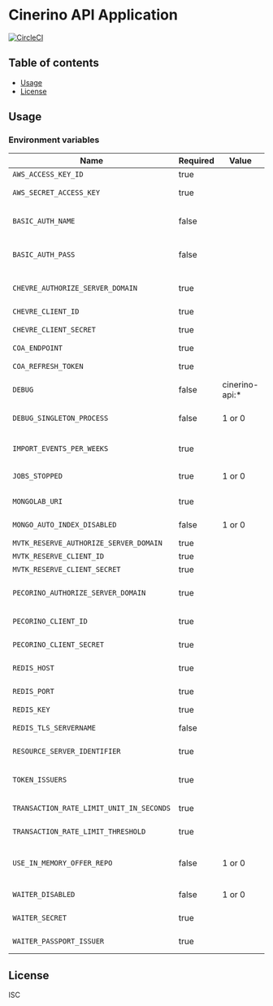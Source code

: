 # Cinerino API Application

[![CircleCI](https://circleci.com/gh/cinerino/api.svg?style=svg)](https://circleci.com/gh/cinerino/api)

## Table of contents

* [Usage](#usage)
* [License](#license)

## Usage

### Environment variables

| Name                                     | Required | Value          | Purpose                                |
| ---------------------------------------- | -------- | -------------- | -------------------------------------- |
| `AWS_ACCESS_KEY_ID`                      | true     |                | AWS access key                         |
| `AWS_SECRET_ACCESS_KEY`                  | true     |                | AWS secret access key                  |
| `BASIC_AUTH_NAME`                        | false    |                | Basic authentication user name         |
| `BASIC_AUTH_PASS`                        | false    |                | Basic authentication user password     |
| `CHEVRE_AUTHORIZE_SERVER_DOMAIN`         | true     |                | Chevre authorize server domain         |
| `CHEVRE_CLIENT_ID`                       | true     |                | Chevre client id                       |
| `CHEVRE_CLIENT_SECRET`                   | true     |                | Chevre client secret                   |
| `COA_ENDPOINT`                           | true     |                | COA endpoint                           |
| `COA_REFRESH_TOKEN`                      | true     |                | COA refresh token                      |
| `DEBUG`                                  | false    | cinerino-api:* | Debug                                  |
| `DEBUG_SINGLETON_PROCESS`                | false    | 1 or 0         | Singleton Process Debug Flag           |
| `IMPORT_EVENTS_PER_WEEKS`                | true     |                | イベントインポート処理単位期間         |
| `JOBS_STOPPED`                           | true     | 1 or 0         | 非同期ジョブ停止フラグ                 |
| `MONGOLAB_URI`                           | true     |                | MongoDB connection URI                 |
| `MONGO_AUTO_INDEX_DISABLED`              | false    | 1 or 0         | MongoDB auto index flag                |
| `MVTK_RESERVE_AUTHORIZE_SERVER_DOMAIN`   | true     |                | Mvtk credentials                       |
| `MVTK_RESERVE_CLIENT_ID`                 | true     |                | Mvtk credentials                       |
| `MVTK_RESERVE_CLIENT_SECRET`             | true     |                | Mvtk credentials                       |
| `PECORINO_AUTHORIZE_SERVER_DOMAIN`       | true     |                | Pecorino authorize server domain       |
| `PECORINO_CLIENT_ID`                     | true     |                | Pecorino client id                     |
| `PECORINO_CLIENT_SECRET`                 | true     |                | Pecorino client secret                 |
| `REDIS_HOST`                             | true     |                | Redis Cache host                       |
| `REDIS_PORT`                             | true     |                | Redis Cache port                       |
| `REDIS_KEY`                              | true     |                | Redis Cache key                        |
| `REDIS_TLS_SERVERNAME`                   | false    |                | Redis Cache host                       |
| `RESOURCE_SERVER_IDENTIFIER`             | true     |                | Resource server identifier             |
| `TOKEN_ISSUERS`                          | true     |                | Token issuers(Comma-separated)         |
| `TRANSACTION_RATE_LIMIT_UNIT_IN_SECONDS` | true     |                | Transaction rate limit unit            |
| `TRANSACTION_RATE_LIMIT_THRESHOLD`       | true     |                | Transaction rate limit threshold       |
| `USE_IN_MEMORY_OFFER_REPO`               | false    | 1 or 0         | インメモリオファーリポジトリ使用フラグ |
| `WAITER_DISABLED`                        | false    | 1 or 0         | WAITER Disable Flag                    |
| `WAITER_SECRET`                          | true     |                | WAITER Pasport Token Secret            |
| `WAITER_PASSPORT_ISSUER`                 | true     |                | WAITER Pasport Issuer                  |

## License

ISC
